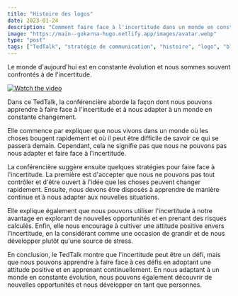 ```yaml
---
title: "Histoire des logos"
date: 2023-01-24
description: "Comment faire face à l'incertitude dans un monde en constante évolution"
image: "https://main--gokarna-hugo.netlify.app/images/avatar.webp"
type: "post"
tags: ["TedTalk", "stratégie de communication", "histoire", "logo", "blog"]
---
```

Le monde d'aujourd'hui est en constante évolution et nous sommes souvent confrontés à de l'incertitude.

[![Watch the video](https://img.youtube.com/vi/o-W_KgZhG_A/maxresdefault.jpg)](https://www.youtube.com/watch?v=o-W_KgZhG_A)

Dans ce TedTalk, la conférencière aborde la façon dont nous pouvons apprendre à faire face à l'incertitude et à nous adapter à un monde en constante changement.

Elle commence par expliquer que nous vivons dans un monde où les choses bougent rapidement et où il peut être difficile de savoir ce qui se passera demain. Cependant, cela ne signifie pas que nous ne pouvons pas nous adapter et faire face à l'incertitude.

La conférencière suggère ensuite quelques stratégies pour faire face à l'incertitude. La première est d'accepter que nous ne pouvons pas tout contrôler et d'être ouvert à l'idée que les choses peuvent changer rapidement. Ensuite, nous devons être disposés à apprendre de manière continue et à nous adapter aux nouvelles situations.

Elle explique également que nous pouvons utiliser l'incertitude à notre avantage en explorant de nouvelles opportunités et en prenant des risques calculés. Enfin, elle nous encourage à cultiver une attitude positive envers l'incertitude, en la considérant comme une occasion de grandir et de nous développer plutôt qu'une source de stress.

En conclusion, le TedTalk montre que l'incertitude peut être un défi, mais que nous pouvons apprendre à faire face à ces défis en adoptant une attitude positive et en apprenant continuellement. En nous adaptant à un monde en constante évolution, nous pouvons également découvrir de nouvelles opportunités et nous développer en tant que personnes.
